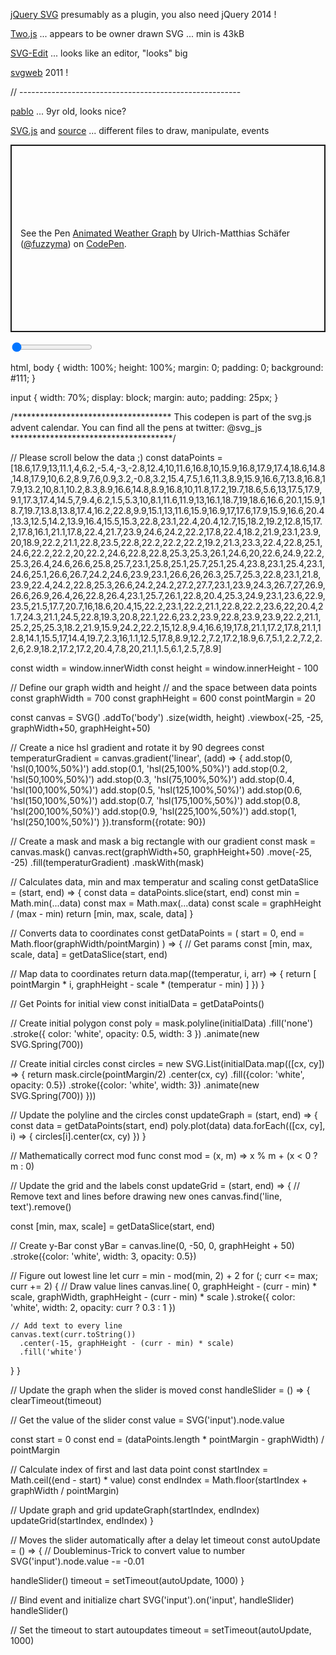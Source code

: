 [jQuery SVG](http://keith-wood.name/svg.html)  presumably as a plugin, you also need jQuery  2014 !

[Two.js](https://two.js.org/) ... appears to be owner drawn SVG ... min is 43kB  



[SVG-Edit](https://github.com/SVG-Edit/svgedit) ... looks like an editor, "looks" big

[svgweb](https://code.google.com/archive/p/svgweb/) 2011 !

// -------------------------------------------------------

[pablo](https://github.com/premasagar/pablo) ... 9yr old, looks nice?

[SVG.js](https://svgjs.dev/docs/3.0/) and [source](https://github.com/svgdotjs) ... different files to draw, manipulate, events  




<p class="codepen" data-height="300" data-default-tab="html,result" data-slug-hash="bOWdrp" data-user="fuzzyma" style="height: 300px; box-sizing: border-box; display: flex; align-items: center; justify-content: center; border: 2px solid; margin: 1em 0; padding: 1em;">
  <span>See the Pen <a href="https://codepen.io/fuzzyma/pen/bOWdrp">
  Animated Weather Graph</a> by Ulrich-Matthias Schäfer (<a href="https://codepen.io/fuzzyma">@fuzzyma</a>)
  on <a href="https://codepen.io">CodePen</a>.</span>
</p>
<script async src="https://cpwebassets.codepen.io/assets/embed/ei.js"></script>


<input type="range" min="0" max="1" step="0.01" value="0">

html, body {
  width: 100%;
  height: 100%;
  margin: 0;
  padding: 0;
  background: #111;
}

input {
  width: 70%;
  display: block;
  margin: auto;
  padding: 25px;
}



/************************************
  This codepen is part of the svg.js
  advent calendar. You can find all
  the pens at twitter: @svg_js
*************************************/

// Please scroll below the data ;)
const dataPoints = [18.6,17.9,13,11.1,4,6.2,-5.4,-3,-2.8,12.4,10,11.6,16.8,10,15.9,16.8,17.9,17.4,18.6,14.8,14.8,17.9,10,6.2,8.9,7.6,0.9,3.2,-0.8,3.2,15.4,7.5,1.6,11.3,8.9,15.9,16.6,7,13.8,16.8,17.9,13.2,10,8.1,10.2,8.3,8.9,16.6,14.8,8.9,16.8,10,11.8,17.2,19.7,18.6,5.6,13,17.5,17.9,9.1,17.3,17.4,14.5,7,9.4,6.2,1.5,5.3,10,8.1,11.6,11.9,13,16.1,18.7,19,18.6,16.6,20.1,15.9,18.7,19.7,13.8,13.8,17.4,16.2,22.8,9.9,15.1,13,11.6,15.9,16.9,17,17.6,17.9,15.9,16.6,20.4,13.3,12.5,14.2,13.9,16.4,15.5,15.3,22.8,23.1,22.4,20.4,12.7,15,18.2,19.2,12.8,15,17.2,17.8,16.1,21.1,17.8,22.4,21.7,23.9,24.6,24.2,22.2,17.8,22.4,18.2,21.9,23.1,23.9,20,18.9,22.2,21.1,22.8,23.5,22.8,22.2,22.2,22.2,19.2,21.3,23.3,22.4,22.8,25.1,24.6,22.2,22.2,20,22.2,24.6,22.8,22.8,25.3,25.3,26.1,24.6,20,22.6,24.9,22.2,25.3,26.4,24.6,26.6,25.8,25.7,23.1,25.8,25.1,25.7,25.1,25.4,23.8,23.1,25.4,23.1,24.6,25.1,26.6,26.7,24.2,24.6,23.9,23.1,26.6,26,26.3,25.7,25.3,22.8,23.1,21.8,23.9,22.4,24.2,22.8,25.3,26.6,24.2,24.2,27.2,27.7,23.1,23.9,24.3,26.7,27,26.9,26.6,26.9,26.4,26,22.8,26.4,23.1,25.7,26.1,22.8,20.4,25.3,24.9,23.1,23.6,22.9,23.5,21.5,17.7,20.7,16,18.6,20.4,15,22.2,23.1,22.2,21.1,22.8,22.2,23.6,22,20.4,21.7,24.3,21.1,24.5,22.8,19.3,20.8,22.1,22.6,23.2,23.9,22.8,23.9,23.9,22.2,21.1,25.2,25,25.3,18.2,21.9,15.9,24.2,22.2,15,12.8,9.4,16.6,19,17.8,21.1,17.2,17.8,21.1,12.8,14.1,15.5,17,14.4,19.7,2.3,16,1.1,12.5,17.8,8.9,12.2,7.2,17.2,18.9,6.7,5.1,2.2,7.2,2.2,6,2.9,18.2,17.2,17.2,20.4,7.8,20,21.1,1.5,6.1,2.5,7,8.9]


const width = window.innerWidth
const height = window.innerHeight - 100

// Define our graph width and height
// and the space between data points
const graphWidth = 700
const graphHeight = 600
const pointMargin = 20

const canvas = SVG()
  .addTo('body')
  .size(width, height)
  .viewbox(-25, -25, graphWidth+50, graphHeight+50)

// Create a nice hsl gradient and rotate it by 90 degrees
const temperaturGradient = canvas.gradient('linear', (add) => {
  add.stop(0, 'hsl(0,100%,50%)')
  add.stop(0.1, 'hsl(25,100%,50%)')
  add.stop(0.2, 'hsl(50,100%,50%)')
  add.stop(0.3, 'hsl(75,100%,50%)')
  add.stop(0.4, 'hsl(100,100%,50%)')
  add.stop(0.5, 'hsl(125,100%,50%)')
  add.stop(0.6, 'hsl(150,100%,50%)')
  add.stop(0.7, 'hsl(175,100%,50%)')
  add.stop(0.8, 'hsl(200,100%,50%)')
  add.stop(0.9, 'hsl(225,100%,50%)')
  add.stop(1, 'hsl(250,100%,50%)')
}).transform({rotate: 90})

// Create a mask and mask a big rectangle with our gradient
const mask = canvas.mask()
canvas.rect(graphWidth+50, graphHeight+50)
  .move(-25, -25)
  .fill(temperaturGradient)
  .maskWith(mask)

// Calculates data, min and max temperatur and scaling
const getDataSlice = (start, end) => {
  const data = dataPoints.slice(start, end)
  const min = Math.min(...data)
  const max = Math.max(...data)
  const scale = graphHeight / (max - min)
  return [min, max, scale, data]
}

// Converts data to coordinates
const getDataPoints = (
  start = 0,
  end = Math.floor(graphWidth/pointMargin)
) => {
  // Get params
  const [min, max, scale, data] = getDataSlice(start, end)

  // Map data to coordinates
  return data.map((temperatur, i, arr) => {
    return [
      pointMargin * i,
      graphHeight - scale * (temperatur - min)
    ]
  })
}

// Get Points for initial view
const initialData = getDataPoints()

// Create initial polygon
const poly = mask.polyline(initialData)
  .fill('none')
  .stroke({
    color: 'white',
    opacity: 0.5, width: 3
  })
  .animate(new SVG.Spring(700))

// Create initial circles
const circles = new SVG.List(initialData.map(([cx, cy]) => {
  return mask.circle(pointMargin/2)
    .center(cx, cy)
    .fill({color: 'white', opacity: 0.5})
    .stroke({color: 'white', width: 3})
    .animate(new SVG.Spring(700))
}))

// Update the polyline and the circles
const updateGraph = (start, end) => {
  const data = getDataPoints(start, end)
  poly.plot(data)
  data.forEach(([cx, cy], i) => {
    circles[i].center(cx, cy)
  })
}

// Mathematically correct mod func
const mod = (x, m) => x % m + (x < 0 ? m : 0)

// Update the grid and the labels
const updateGrid = (start, end) => {
  // Remove text and lines before drawing new ones
  canvas.find('line, text').remove()

  const [min, max, scale] = getDataSlice(start, end)

  // Create y-Bar
  const yBar = canvas.line(0, -50, 0, graphHeight + 50)
    .stroke({color: 'white', width: 3, opacity: 0.5})

  // Figure out lowest line
  let curr = min - mod(min, 2) + 2
  for (; curr <= max; curr += 2) {
    // Draw value lines
    canvas.line(
      0, graphHeight - (curr - min) * scale,
      graphWidth, graphHeight - (curr - min) * scale
    ).stroke({
      color: 'white',
      width: 2,
      opacity: curr ? 0.3 : 1
    })

    // Add text to every line
    canvas.text(curr.toString())
      .center(-15, graphHeight - (curr - min) * scale)
      .fill('white')
  }
}

// Update the graph when the slider is moved
const handleSlider = () => {
  clearTimeout(timeout)

  // Get the value of the slider
  const value = SVG('input').node.value

  const start = 0
  const end = (dataPoints.length * pointMargin - graphWidth) / pointMargin

  // Calculate index of first and last data point
  const startIndex = Math.ceil((end - start) * value)
  const endIndex = Math.floor(startIndex + graphWidth / pointMargin)

  // Update graph and grid
  updateGraph(startIndex, endIndex)
  updateGrid(startIndex, endIndex)
}

// Moves the slider automatically after a delay
let timeout
const autoUpdate = () => {
  // Doubleminus-Trick to convert value to number
  SVG('input').node.value -= -0.01

  handleSlider()
  timeout = setTimeout(autoUpdate, 1000)
}

// Bind event and initialize chart
SVG('input').on('input', handleSlider)
handleSlider()

// Set the timeout to start autoupdates
timeout = setTimeout(autoUpdate, 1000)

